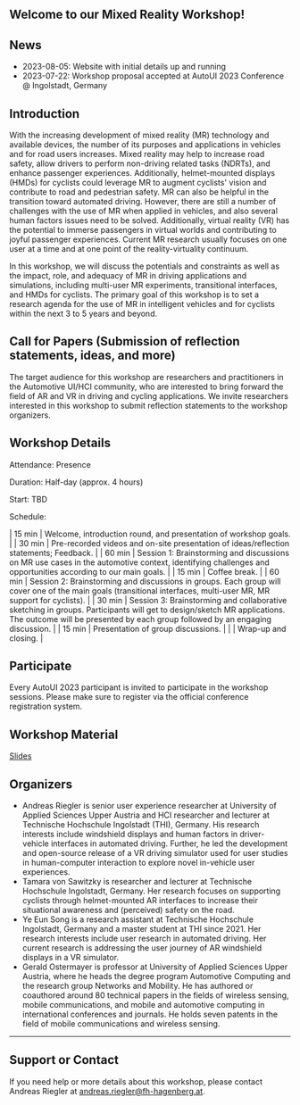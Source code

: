 ## Welcome to our Mixed Reality Workshop!

## News

- 2023-08-05: Website with initial details up and running
- 2023-07-22: Workshop proposal accepted at AutoUI 2023 Conference @ Ingolstadt, Germany

## Introduction

With the increasing development of mixed reality (MR) technology and available devices, the number of its purposes and applications in vehicles and for road users increases. Mixed reality may help to increase road safety, allow drivers to perform non-driving related tasks (NDRTs), and enhance passenger experiences. Additionally, helmet-mounted displays (HMDs) for cyclists could leverage MR to augment cyclists' vision and contribute to road and pedestrian safety. MR can also be helpful in the transition toward automated driving. However, there are still a number of challenges with the use of MR when applied in vehicles, and also several human factors issues need to be solved. Additionally, virtual reality (VR) has the potential to immerse passengers in virtual worlds and contributing to joyful passenger experiences. Current MR research usually focuses on one user at a time and at one point of the reality-virtuality continuum.  

In this workshop, we will discuss the potentials and constraints as well as the impact, role, and adequacy of MR in driving applications and simulations, including multi-user MR experiments, transitional interfaces, and HMDs for cyclists. The primary goal of this workshop is to set a research agenda for the use of MR in intelligent vehicles and for cyclists within the next 3 to 5 years and beyond.

## Call for Papers (Submission of reflection statements, ideas, and more)

The target audience for this workshop are researchers and practitioners in the Automotive UI/HCI community, who are interested to bring forward the field of AR and VR in driving and cycling applications. We invite researchers interested in this workshop to submit reflection statements to the workshop organizers.

## Workshop Details

Attendance: Presence

Duration: Half-day (approx. 4 hours)

Start: TBD

Schedule:

| 15 min | Welcome, introduction round, and presentation of workshop goals.                                                                                                                                        |
| 30 min | Pre-recorded videos and on-site presentation of ideas/reflection statements; Feedback.                                                                                                                  |
| 60 min | Session 1: Brainstorming and discussions on MR use cases in the automotive context, identifying challenges and opportunities according to our main goals.                                               |
| 15 min | Coffee break.                                                                                                                                                                                           |
| 60 min | Session 2: Brainstorming and discussions in groups. Each group will cover one of the main goals (transitional interfaces, multi-user MR, MR support for cyclists).                                      |
| 30 min | Session 3: Brainstorming and collaborative sketching in groups. Participants will get to design/sketch MR applications. The outcome will be presented by each group followed by an engaging discussion. |
| 15 min | Presentation of group discussions.                                                                                                                                                                      |
|        | Wrap-up and closing.                                                                                                                                                                                    |

## Participate
Every AutoUI 2023 participant is invited to participate in the workshop sessions. Please make sure to register via the official conference registration system.

## Workshop Material
[Slides](https://docs.google.com/presentation/d/143n9m0Ho7mO4MDjkV3E03pLA7FF2VcTg/edit?usp=sharing&ouid=110779045789797329515&rtpof=true&sd=true)

## Organizers

- Andreas Riegler is senior user experience researcher at University of Applied Sciences Upper Austria and HCI researcher and lecturer at Technische Hochschule Ingolstadt (THI), Germany. His research interests include windshield displays and human factors in driver-vehicle interfaces in automated driving. Further, he led the development and open-source release of a VR driving simulator used for user studies in human-computer interaction to explore novel in-vehicle user experiences.
- Tamara von Sawitzky is researcher and lecturer at Technische Hochschule Ingolstadt, Germany. Her research focuses on supporting cyclists through helmet-mounted AR interfaces to increase their situational awareness and (perceived) safety on the road.
- Ye Eun Song is a research assistant at Technische Hochschule Ingolstadt, Germany and a master student at THI since 2021. Her research interests include user research in automated driving. Her current research is addressing the user journey of AR windshield displays in a VR simulator.
- Gerald Ostermayer is professor at University of Applied Sciences Upper Austria, where he heads the degree program Automotive Computing and the research group Networks and Mobility. He has authored or coauthored around 80 technical papers in the fields of wireless sensing, mobile communications, and mobile and automotive computing in international conferences and journals. He holds seven patents in the field of mobile communications and wireless sensing.

---

## Support or Contact

If you need help or more details about this workshop, please contact Andreas Riegler at <andreas.riegler@fh-hagenberg.at>.
